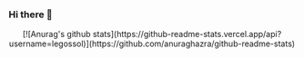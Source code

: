 ### Hi there 👋
<div align=center>
[![Anurag's github stats](https://github-readme-stats.vercel.app/api?username=legossol)](https://github.com/anuraghazra/github-readme-stats)
</div>
<!--
**legossol/legossol** is a ✨ _special_ ✨ repository because its `README.md` (this file) appears on your GitHub profile.

Here are some ideas to get you started:

- 🔭 I’m currently working on ...
- 🌱 I’m currently learning ...
- 👯 I’m looking to collaborate on ...
- 🤔 I’m looking for help with ...
- 💬 Ask me about ...
- 📫 How to reach me: ...
- 😄 Pronouns: ...
- ⚡ Fun fact: ...
-->
